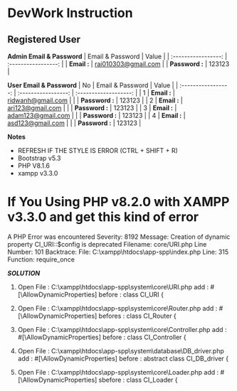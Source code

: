 # DevWork Instruction

## Registered User 
**Admin Email & Password**
| Email & Password | Value |
| :-----------------: | :-----------------: |
| **Email    :** | rai010303@gmail.com |
| **Password :** | 123123 |

**User Email & Password**
| No | Email & Password | Value |
| :-----------------: | :-----------------: | :-------------------: |
| 1 | **Email    :** | ridwanh@gmail.com |
|   | **Password :** | 123123 |
| 2 | **Email    :** | ari123@gmail.com |
|   | **Password :** | 123123 |
| 3 | **Email    :** | adam123@gmail.com |
|   | **Password :** | 123123 |
| 4 | **Email    :** | asd123@gmail.com |
|   | **Password :** | 123123 |

**Notes**
- REFRESH IF THE STYLE IS ERROR (CTRL + SHIFT + R)
- Bootstrap v5.3
- PHP V8.1.6
- xampp v3.3.0

If You Using PHP v8.2.0 with XAMPP v3.3.0
and get this kind of error 
============================
A PHP Error was encountered
Severity: 8192
Message: Creation of dynamic property CI_URI::$config is deprecated
Filename: core/URI.php
Line Number: 101
Backtrace:
File: C:\xampp\htdocs\app-spp\index.php
Line: 315
Function: require_once

***SOLUTION***
1. Open File : C:\xampp\htdocs\app-spp\system\core\URI.php
	 add : #[\AllowDynamicProperties]
	 before : class CI_URI {

2. Open File : C:\xampp\htdocs\app-spp\system\core\Router.php
add : #[\AllowDynamicProperties]
befores : class CI_Router {

3. Open File : C:\xampp\htdocs\app-spp\system\core\Controller.php
add : #[\AllowDynamicProperties]
before : class CI_Controller {

4. Open File : C:\xampp\htdocs\app-spp\system\database\DB_driver.php
add : #[\AllowDynamicProperties]
before : abstract class CI_DB_driver {

5. Open File : C:\xampp\htdocs\app-spp\system\core\Loader.php
add : #[\AllowDynamicProperties]
sbefore : class CI_Loader {



